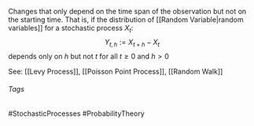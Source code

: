 Changes that only depend on the time span of the observation but not on the starting time.
That is, if the distribution of [[Random Variable|random variables]] for a stochastic process $X_t$:
$$
Y_{t,h} := X_{t+h} - X_t
$$
depends only on $h$ but not $t$ for all $t\geq 0$ and $h>0$

See: [[Levy Process]], [[Poisson Point Process]], [[Random Walk]]

###### Tags
#StochasticProcesses #ProbabilityTheory